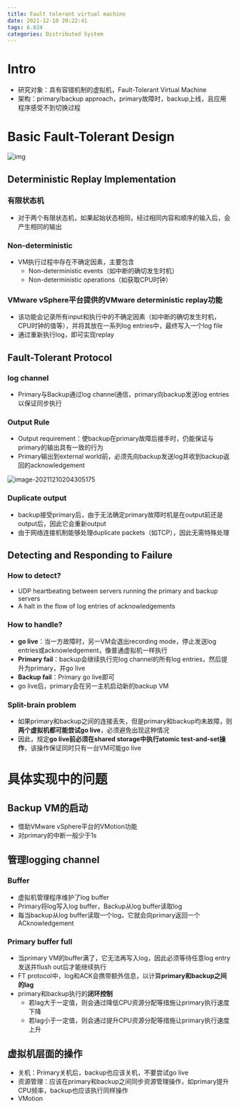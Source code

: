```yaml
---
title: Fault tolerant virtual machine
date: 2021-12-10 20:22:41
tags: 6.824
categories: Distributed System
---
```


# Intro

- 研究对象：具有容错机制的虚拟机，Fault-Tolerant Virtual Machine
- 架构：primary/backup approach，primary故障时，backup上线，且应用程序感受不到切换过程

# Basic Fault-Tolerant Design

![img](1616773-20200814212404116-959184244.png)

## Deterministic Replay Implementation

### 有限状态机

- 对于两个有限状态机，如果起始状态相同，经过相同内容和顺序的输入后，会产生相同的输出

### Non-deterministic

- VM执行过程中存在不确定因素，主要包含
  - Non-deterministic events（如中断的确切发生时机）
  - Non-deterministic operations（如获取CPU时钟）

### VMware vSphere平台提供的VMware deterministic replay功能

- 该功能会记录所有input和执行中的不确定因素（如中断的确切发生时机，CPU时钟的值等），并将其放在一系列log entries中，最终写入一个log file
- 通过重新执行log，即可实现replay

## Fault-Tolerant Protocol

### log channel

- Primary与Backup通过log channel通信，primary向backup发送log entries以保证同步执行

### Output Rule

- Output requirement：使backup在primary故障后接手时，仍能保证与primary的输出具有一致的行为
- Primary输出到external world前，必须先向backup发送log并收到backup返回的acknowledgement

![image-20211210204305175](image-20211210204305175.png)

### Duplicate output

- backup接受primary后，由于无法确定primary故障时机是在output前还是output后，因此它会重新output
- 由于网络连接机制能够处理duplicate packets（如TCP），因此无需特殊处理

## Detecting and Responding to Failure

### How to detect?

- UDP heartbeating between servers running the primary and backup servers
- A halt in the flow of log entries of acknowledgements

### How to handle?

- **go live**：当一方故障时，另一VM会退出recording mode，停止发送log entries或acknowledgement，像普通虚拟机一样执行
- **Primary fail**：backup会继续执行完log channel的所有log entries，然后提升为primary，并go live
- **Backup fail**：Primary go live即可
- go live后，primary会在另一主机启动新的backup VM

### Split-brain problem

- 如果primary和backup之间的连接丢失，但是primary和backup均未故障，则**两个虚拟机都可能尝试go live**，必须避免出现这种情况
- 因此，规定**go live前必须在shared storage中执行atomic test-and-set操作**，该操作保证同时只有一台VM可能go live

<!--more-->

# 具体实现中的问题

## Backup VM的启动

- 借助VMware vSphere平台的VMotion功能
- 对primary的中断一般少于1s

## 管理logging channel

### Buffer

- 虚拟机管理程序维护了log buffer
- Primary将log写入log buffer，Backup从log buffer读取log
- 每当backup从log buffer读取一个log，它就会向primary返回一个ACknowledgement

### Primary buffer full

- 当primary VM的buffer满了，它无法再写入log，因此必须等待任意log entry发送并flush out后才能继续执行
- FT protocol中，log和ACK会携带额外信息，以计算**primary和backup之间的lag**
- primary和backup执行的**闭环控制**
  - 若lag大于一定值，则会通过降低CPU资源分配等措施让primary执行速度下降
  - 若lag小于一定值，则会通过提升CPU资源分配等措施让primary执行速度上升

## 虚拟机层面的操作

- 关机：Primary关机后，backup也应该关机，不要尝试go live
- 资源管理：应该在primary和backup之间同步资源管理操作，如primary提升CPU频率，backup也应该执行同样操作
- VMotion
